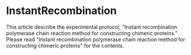 # InstantRecombination
This article describe the experimental protocol, "Instant recombination polymerase chain reaction method for constructing chimeric proteins."
Please read "Instant recombination polymerase chain reaction method for constructing chimeric proteins" for the contents.
